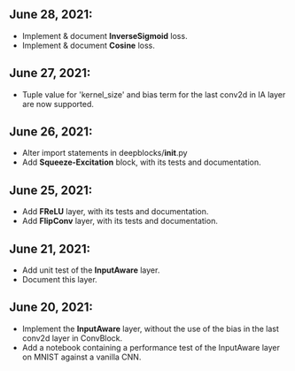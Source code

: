 ## June 28, 2021:
*  Implement & document **InverseSigmoid** loss.
*  Implement & document **Cosine** loss.

## June 27, 2021:
* Tuple value for 'kernel_size' and bias term for the last conv2d in IA layer are now supported.

## June 26, 2021:
* Alter import statements in deepblocks/__init__.py
* Add **Squeeze-Excitation** block, with its tests and documentation.

## June 25, 2021:
* Add **FReLU** layer, with its tests and documentation.
* Add **FlipConv** layer, with its tests and documentation.
 
## June 21, 2021:
* Add unit test of the **InputAware** layer.
* Document this layer.

## June 20, 2021:
* Implement the **InputAware** layer, without the use of the bias in the last conv2d layer in ConvBlock.
* Add a notebook containing a performance test of the InputAware layer on MNIST against a vanilla CNN.